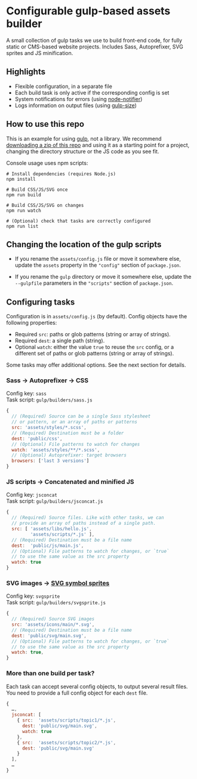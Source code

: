 Configurable gulp-based assets builder
======================================

A small collection of gulp tasks we use to build front-end code, for fully static or CMS-based website projects. Includes Sass, Autoprefixer, SVG sprites and JS minification.


Highlights
----------

-   Flexible configuration, in a separate file
-   Each build task is only active if the corresponding config is set
-   System notifications for errors (using [node-notifier][])
-   Logs information on output files (using [gulp-size][])


How to use this repo
--------------------

This is an example for using [gulp][], not a library. We recommend [downloading a zip of this repo][ZIP] and using it as a starting point for a project, changing the directory structure or the JS code as you see fit.

Console usage uses npm scripts:

```
# Install dependencies (requires Node.js)
npm install

# Build CSS/JS/SVG once
npm run build

# Build CSS/JS/SVG on changes
npm run watch

# (Optional) check that tasks are correctly configured
npm run list
```


Changing the location of the gulp scripts
-----------------------------------------

-   If you rename the `assets/config.js` file or move it somewhere else, update the `assets` property in the `"config"` section of `package.json`.

-   If you rename the `gulp` directory or move it somewhere else, update the `--gulpfile` parameters in the `"scripts"` section of `package.json`.


Configuring tasks
-----------------

Configuration is in `assets/config.js` (by default). Config objects have the following properties:

-   Required `src`: paths or glob patterns (string or array of strings).
-   Required `dest`: a single path (string).
-   Optional `watch`: either the value `true` to reuse the `src` config, or a different set of paths or glob patterns (string or array of strings).

Some tasks may offer additional options. See the next section for details.

### Sass → Autoprefixer → CSS

Config key: `sass`<br>
Task script: `gulp/builders/sass.js`

```js
{
  // (Required) Source can be a single Sass stylesheet
  // or pattern, or an array of paths or patterns
  src: 'assets/styles/*.scss',
  // (Required) Destination must be a folder
  dest: 'public/css',
  // (Optional) File patterns to watch for changes
  watch: 'assets/styles/**/*.scss',
  // (Optional) Autoprefixer: target browsers
  browsers: ['last 3 versions']
}
```

### JS scripts → Concatenated and minified JS

Config key: `jsconcat`<br>
Task script: `gulp/builders/jsconcat.js`

```js
{
  // (Required) Source files. Like with other tasks, we can
  // provide an array of paths instead of a single path.
  src: [ 'assets/libs/hello.js',
         'assets/scripts/*.js' ],
  // (Required) Destination must be a file name
  dest:  'public/js/main.js',
  // (Optional) File patterns to watch for changes, or `true`
  // to use the same value as the src property
  watch: true
}
```

### SVG images → [SVG symbol sprites][SVG_SPRITES]

Config key: `svgsprite`<br>
Task script: `gulp/builders/svgsprite.js`

```js
{
  // (Required) Source SVG images
  src: 'assets/icons/main/*.svg',
  // (Required) Destination must be a file name
  dest: 'public/svg/main.svg',
  // (Optional) File patterns to watch for changes, or `true`
  // to use the same value as the src property
  watch: true,
}
```

### More than one build per task?

Each task can accept several config objects, to output several result files. You need to provide a full config object for each `dest` file.

```js
{
  …,
  jsconcat: [
    { src:  'assets/scripts/topic1/*.js',
      dest: 'public/svg/main.svg',
      watch: true
    },
    { src:  'assets/scripts/topic2/*.js',
      dest: 'public/svg/main.svg'
    }
  ],
  …
}
```


[gulp]: http://gulpjs.com/
[gulp-size]: https://www.npmjs.com/package/gulp-size
[node-notifier]: https://www.npmjs.com/package/node-notifier
[SVG_SPRITES]: http://fvsch.com/code/svg-icons/how-to/
[ZIP]: https://github.com/Gradientz/assets-builder/releases/latest
